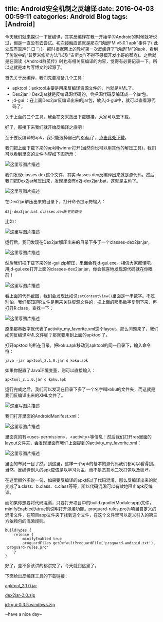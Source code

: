 title: Android安全机制之反编译
date: 2016-04-03 00:59:11
categories: Android Blog
tags: [Android]
---
今天我们就来探讨一下反编译，其实反编译在我一开始学习Android的时候就听说过，但是一直没有去尝试。初次接触应该就是那次“蜻蜓FM v5.0.1 apk”事件了( 此处应有掌声(¯ □ ¯) )。那时根据网上的教程第一次反编译了“蜻蜓FM”的apk，看到了传说中的“普罗米修斯方法”以及“宙斯类”(不得不感慨开发小哥的智商)。之后就是在阅读《Android群英传》时也有相关反编译的内容，觉得有必要记录一下。所以这就是本片写博文的起源了。

首先关于反编译，我们先要准备几个工具：

* apktool：aoktool主要是用来反编译资源文件的，也就是XML了。
* Dex2jar：Dex2jar就是反编译源代码的，会把源代码反编译成一个jar包。
* jd-gui ：在上面Dex2jar反编译出来的jar包，放入jd-gui中，就可以查看源代码了。

关于上面的三个工具，我会在文末放出下载链接，大家可以去下载。

好了，那接下来我们就开始反编译之旅吧！

至于要反编译的apk，我只能选择自己的[Koku](https://github.com/yuqirong/Koku)了，[点击此处下载](http://www.wandoujia.com/apps/com.yuqirong.koku/download)。

我们把上面下载下来的apk用winrar打开(当然你也可以用其他的解压工具)，我们可以看到里面的文件内容如下图所示：

![这里写图片描述](http://ofyt9w4c2.bkt.clouddn.com/20160403/20160403112646.png)

我们发现classes.dex这个文件，其实classes.dex反编译出来就是源代码。然后我们把Dex2jar解压出来，发现里面有d2j-dex2jar.bat，这就是主角了。

![这里写图片描述](http://ofyt9w4c2.bkt.clouddn.com/20160403/20160403124449.png)

在Dex2jar解压出来的目录下，打开命令提示符输入：

	d2j-dex2jar.bat classes.dex所在的路径

比如：

![这里写图片描述](http://ofyt9w4c2.bkt.clouddn.com/20160403/20160403124911.png)

运行后，我们发现在Dex2jar解压出来的目录下多了一个classes-dex2jar.jar。

![这里写图片描述](http://ofyt9w4c2.bkt.clouddn.com/20160403/20160403125136.png)

然后我们把下载下来的jd-gui.zip解压，里面会有jd-gui.exe。相信大家都懂吧。用jd-gui.exe打开上面的classes-dex2jar.jar，你会惊喜地发现源代码就在你眼前！

![这里写图片描述](http://ofyt9w4c2.bkt.clouddn.com/20160403/20160403125619.png)

看上面的代码截图，我们会发现比如说`setContentView()`里面是一串数字。不过别怕，我们都知道R文件是用来关联资源文件的，把上面的那串数字复制下来，再打开R.class，查找一下：

![这里写图片描述](http://ofyt9w4c2.bkt.clouddn.com/20160403/20160403130002.png)

原来那串数字就代表了activity\_my\_favorite.xml这个layout。那么问题来了，我们如何反编译XML文件呢？那就要用到上面的apktool了。

打开apktool的所在目录，把koku.apk移动到apktool的同一目录下，输入命令符：

	java -jar apktool_2.1.0.jar d koku.apk

如果你配置了Java环境变量，则可以直接输入：

	apktool_2.1.0.jar d koku.apk

运行完成之后，我们可以发现在目录下多了一个名字叫koku的文件夹，而这就是我们反编译出来的XML文件了。

![这里写图片描述](http://ofyt9w4c2.bkt.clouddn.com/20160403/20160403131154.png)

我们打开里面的AndroidManifest.xml：

![这里写图片描述](http://ofyt9w4c2.bkt.clouddn.com/20160403/20160403131326.png)

里面真的有<uses-permission\>、<activity\>等信息！然后我们打开res里面的layout文件夹，会发现里面有我们上面提到的activity\_my\_favorite.xml：

![这里写图片描述](http://ofyt9w4c2.bkt.clouddn.com/20160403/20160403131658.png)

里面的布局一目了然。到这里，这样一个apk的基本的源代码我们都可以看得到。当然，反编译别人的apk应该是以学习为主，而不是恶意地二次打包以及破坏。

在这里额外多说一句，如果要反编译的apk经过了代码混淆，那么反编译出来的就变成了a.class、b.class、c.class等等，所以代码混淆可以有效地阻止apk反编译。

而如果你想要将代码混淆，只要打开项目中的build.gradle(Module:app)文件，minifyEnabled为true则说明打开混淆功能。proguard-rules.pro为项目自定义的混淆文件，在项目app文件夹下找到这个文件，在这个文件里可以定义引入的第三方依赖包的混淆规则。

	buildTypes {
        release {
            minifyEnabled true
            proguardFiles getDefaultProguardFile('proguard-android.txt'), 'proguard-rules.pro'
        }
    }

好了，差不多该讲的都讲完了，今天就到这里了。

下面给出反编译工具的下载链接：

[apktool_2.1.0.jar](http://ofytl4mzu.bkt.clouddn.com/20160403/apktool_2.1.0.jar)

[dex2jar-2.0.zip](http://ofytl4mzu.bkt.clouddn.com/20160403/dex2jar-2.0.zip)

[jd-gui-0.3.5.windows.zip](http://ofytl4mzu.bkt.clouddn.com/20160403/jd-gui-0.3.5.windows.zip)

~have a nice day~